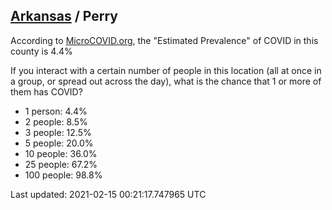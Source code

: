 
## [Arkansas](/united-states/arkansas) / Perry

According to [MicroCOVID.org](http://microcovid.org),
the "Estimated Prevalence" of COVID in this county is 4.4%

If you interact with a certain number of people in this location
(all at once in a group, or spread out across the day), what is the chance that
1 or more of them has COVID?

- 1 person: 4.4%
- 2 people: 8.5%
- 3 people: 12.5%
- 5 people: 20.0%
- 10 people: 36.0%
- 25 people: 67.2%
- 100 people: 98.8%

Last updated: 2021-02-15 00:21:17.747965 UTC
